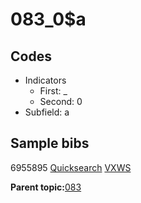# 083\_0$a

## Codes

-   Indicators
    -   First: \_
    -   Second: 0
-   Subfield: a

## Sample bibs

6955895 [Quicksearch](https://search.library.yale.edu/catalog/6955895) [VXWS](http://prodorbis.library.yale.edu:7014/vxws/GetHoldingsService?bibId=6955895)

**Parent topic:**[083](../../tags/083/083.md)

